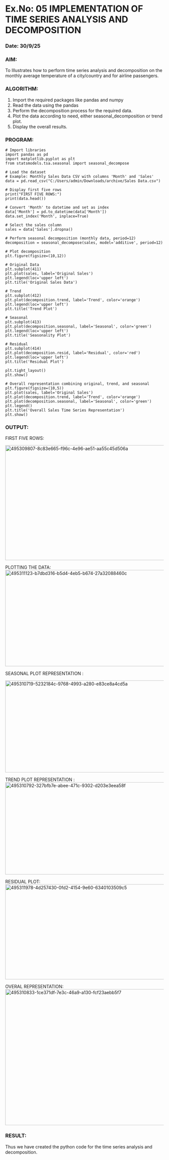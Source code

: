# Ex.No: 05  IMPLEMENTATION OF TIME SERIES ANALYSIS AND DECOMPOSITION
### Date: 30/9/25


### AIM:
To Illustrates how to perform time series analysis and decomposition on the monthly average temperature of a city/country and for airline passengers.

### ALGORITHM:
1. Import the required packages like pandas and numpy
2. Read the data using the pandas
3. Perform the decomposition process for the required data.
4. Plot the data according to need, either seasonal_decomposition or trend plot.
5. Display the overall results.

### PROGRAM:

```
# Import libraries
import pandas as pd
import matplotlib.pyplot as plt
from statsmodels.tsa.seasonal import seasonal_decompose

# Load the dataset
# Example: Monthly Sales Data CSV with columns 'Month' and 'Sales'
data = pd.read_csv("C:/Users/admin/Downloads/archive/Sales Data.csv")

# Display first five rows
print("FIRST FIVE ROWS:")
print(data.head())

# Convert 'Month' to datetime and set as index
data['Month'] = pd.to_datetime(data['Month'])
data.set_index('Month', inplace=True)

# Select the sales column
sales = data['Sales'].dropna()

# Perform seasonal decomposition (monthly data, period=12)
decomposition = seasonal_decompose(sales, model='additive', period=12)

# Plot decomposition
plt.figure(figsize=(10,12))

# Original Data
plt.subplot(411)
plt.plot(sales, label='Original Sales')
plt.legend(loc='upper left')
plt.title('Original Sales Data')

# Trend
plt.subplot(412)
plt.plot(decomposition.trend, label='Trend', color='orange')
plt.legend(loc='upper left')
plt.title('Trend Plot')

# Seasonal
plt.subplot(413)
plt.plot(decomposition.seasonal, label='Seasonal', color='green')
plt.legend(loc='upper left')
plt.title('Seasonality Plot')

# Residual
plt.subplot(414)
plt.plot(decomposition.resid, label='Residual', color='red')
plt.legend(loc='upper left')
plt.title('Residual Plot')

plt.tight_layout()
plt.show()

# Overall representation combining original, trend, and seasonal
plt.figure(figsize=(10,5))
plt.plot(sales, label='Original Sales')
plt.plot(decomposition.trend, label='Trend', color='orange')
plt.plot(decomposition.seasonal, label='Seasonal', color='green')
plt.legend()
plt.title('Overall Sales Time Series Representation')
plt.show()
```















### OUTPUT:
FIRST FIVE ROWS:

<img width="657" height="365" alt="495309807-8c83e665-f96c-4e96-ae51-aa55c45d506a" src="https://github.com/user-attachments/assets/9e37e498-753b-4f01-bf09-93ec1f51c593" />


PLOTTING THE DATA:
<img width="993" height="306" alt="495311123-b7dbd316-b5d4-4eb5-b674-27a32088460c" src="https://github.com/user-attachments/assets/4df3d133-2f89-4d11-aef0-6eebe0ab7159" />

SEASONAL PLOT REPRESENTATION :


<img width="1001" height="292" alt="495310719-5232184c-9768-4993-a280-e83ce8a4cd5a" src="https://github.com/user-attachments/assets/5bc43af3-bf18-4805-a860-3e7953459c16" />

TREND PLOT REPRESENTATION :
<img width="1019" height="293" alt="495310792-327bfb7e-abee-471c-9302-d203e3eea58f" src="https://github.com/user-attachments/assets/395a12bd-f1b0-402d-91b7-82e06af29dc8" />

RESIDUAL PLOT:
<img width="999" height="302" alt="495311978-4d257430-0fd2-4154-9e60-6340103509c5" src="https://github.com/user-attachments/assets/81adcd1a-5aae-47ec-9129-ba37c22937c4" />

OVERAL REPRESENTATION:
<img width="875" height="432" alt="495310833-1ce371df-7e3c-46a9-a130-fcf23aebb5f7" src="https://github.com/user-attachments/assets/2131bad5-c1cd-4377-801c-d89c7f3ab293" />



### RESULT:
Thus we have created the python code for the time series analysis and decomposition.
